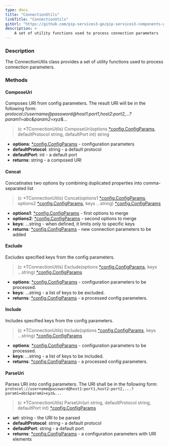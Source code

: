 ```yaml
---
type: docs
title: "ConnectionUtils"
linkTitle: "ConnectionUtils"
gitUrl: "https://github.com/pip-services3-go/pip-services3-components-go"
description: >
    A set of utility functions used to process connection parameters
---
```


### Description

The ConnectionUtils class provides a set of utility functions used to process connection parameters.

### Methods

#### ComposeUri
Composes URI from config parameters.
The result URI will be in the following form:
*protocol://username@password@host1:port1,host2:port2,...?param1=abc&param2=xyz&...*

> (c *TConnectionUtils) ComposeUri(options [*config.ConfigParams](../../../commons/config/config_params), defaultProtocol string, defaultPort int) string

- **options**: [*config.ConfigParams](../../../commons/config/config_params) - configuration parameters
- **defaultProtocol**: string - a default protocol
- **defaultPort**: int - a default port
- **returns**: string - a composed URI

#### Concat
Concatinates two options by combining duplicated properties into comma-separated list

> (c *TConnectionUtils) Concat(options1 [*config.ConfigParams](../../../commons/config/config_params), options2 [*config.ConfigParams](../../../commons/config/config_params), keys ...string) [*config.ConfigParams](../../../commons/config/config_params)

- **options1**: [*config.ConfigParams](../../../commons/config/config_params) - first options to merge
- **options2**: [*config.ConfigParams](../../../commons/config/config_params) - second options to merge
- **keys**: ...string - when defined, it limits only to specific keys
- **returns**: [*config.ConfigParams](../../../commons/config/config_params) - new connection parameters to be added


#### Exclude
Excludes specified keys from the config parameters.

> (c *TConnectionUtils) Exclude(options [*config.ConfigParams](../../../commons/config/config_params), keys ...string) [*config.ConfigParams](../../../commons/config/config_params)

- **options**: [*config.ConfigParams](../../../commons/config/config_params) - configuration parameters to be processed.
- **keys**: ...string - a list of keys to be excluded.
- **returns**: [*config.ConfigParams](../../../commons/config/config_params) - a processed config parameters.


#### Include
Includes specified keys from the config parameters.

> (c *TConnectionUtils) Include(options [*config.ConfigParams](../../../commons/config/config_params), keys ...string) [*config.ConfigParams](../../../commons/config/config_params)

- **options**: [*config.ConfigParams](../../../commons/config/config_params) - configuration parameters to be processed.
- **keys**: ...string - a list of keys to be included.
- **returns**: [*config.ConfigParams](../../../commons/config/config_params) - a processed config parameters.


#### ParseUri
Parses URI into config parameters.
The URI shall be in the following form:
`protocol://username@password@host1:port1,host2:port2,...?param1=abc&param2=xyz&...`

> (c *TConnectionUtils) ParseUri(uri string, defaultProtocol string, defaultPort int) [*config.ConfigParams](../../../commons/config/config_params)

- **uri**: string - the URI to be parsed
- **defaultProtocol**: string - a default protocol
- **defaultPort**: string - a default port
- **returns**: [*config.ConfigParams](../../../commons/config/config_params) - a configuration parameters with URI elements
